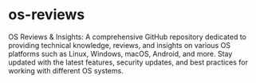 # os-reviews
OS Reviews &amp; Insights: A comprehensive GitHub repository dedicated to providing technical knowledge, reviews, and insights on various OS platforms such as Linux, Windows, macOS, Android, and more. Stay updated with the latest features, security updates, and best practices for working with different OS systems.
